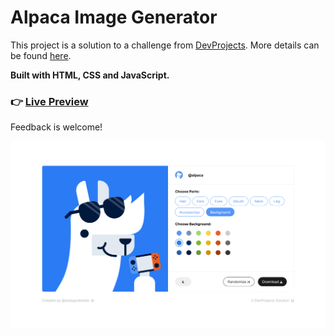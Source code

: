 # Alpaca Image Generator
This project is a solution to a challenge from [DevProjects](https://www.codementor.io/projects). More details can be found [here](https://www.codementor.io/projects/web/alpaca-image-generator-website-ce2oc0eus8).

**Built with HTML, CSS and JavaScript.**

### :point_right: [**Live Preview**](https://make-alpaca.netlify.app/) 

Feedback is welcome!

![](./preview.png)
